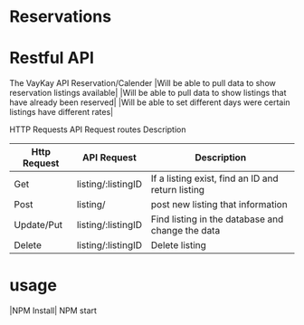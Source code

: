 # Reservations

# Restful API
The VayKay API Reservation/Calender 
    |Will be able to pull data to show reservation listings available|
    |Will be able to pull data to show listings that have already been reserved|
    |Will be able to set different days were certain listings have different rates|



HTTP Requests
API Request routes
Description


| Http Request  | API Request         | Description                                        |
| ------------- | ------------------- | -------------------------------------------------- |
|      Get      | listing/:listingID  | If a listing exist, find an ID and return listing  |
|     Post      | listing/            | post new listing that information                  |
|   Update/Put  | listing/:listingID  | Find listing in the database and change the data   |
|     Delete    | listing/:listingID  | Delete listing                                     |


# usage

|NPM Install| NPM start



